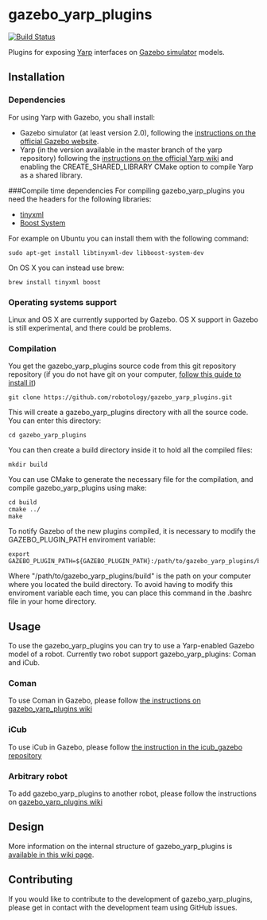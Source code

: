 gazebo_yarp_plugins
===================
[![Build Status](https://travis-ci.org/robotology/gazebo_yarp_plugins.png)](https://travis-ci.org/robotology/gazebo_yarp_plugins)

Plugins for exposing [Yarp](http://yarp.it/) interfaces on [Gazebo simulator](http://gazebosim.org/) models. 

Installation
------------
### Dependencies 
For using Yarp with Gazebo, you shall install:
 * Gazebo simulator (at least version 2.0), following the [instructions on the official Gazebo website](http://gazebosim.org/wiki/Install).
 * Yarp (in the version available in the master branch of the yarp repository) following the [instructions on the official Yarp wiki](http://wiki.icub.org/wiki/Linux:Installation_from_sources#Getting_the_YARP_and_iCub_sources) and enabling the CREATE_SHARED_LIBRARY CMake option to compile Yarp as a shared library.


###Compile time dependencies
For compiling gazebo_yarp_plugins you need the headers for the following libraries:
  * [tinyxml](http://www.grinninglizard.com/tinyxml/)
  * [Boost System](www.boost.org/doc/libs/release/libs/system/)

For example on Ubuntu you can install them with the following command:
```
sudo apt-get install libtinyxml-dev libboost-system-dev
```
On OS X you can instead use brew:
```
brew install tinyxml boost
```



### Operating systems support 
Linux and OS X are currently supported by Gazebo. 
OS X support in Gazebo is still experimental, and there could be problems.

### Compilation 
You get the gazebo_yarp_plugins source code from this git repository repository (if you do not have git on your computer, [follow this guide to install it](http://git-scm.com/downloads))
```
git clone https://github.com/robotology/gazebo_yarp_plugins.git
```
This will create a gazebo_yarp_plugins directory with all the source code.
You can enter this directory:
```
cd gazebo_yarp_plugins
```
You can then create a build directory inside it to hold all the compiled files:
```
mkdir build
```
You can use CMake to generate the necessary file for the compilation, and compile gazebo_yarp_plugins using make:
```
cd build
cmake ../
make
```

To notify Gazebo of the new plugins compiled, it is necessary to modify the GAZEBO_PLUGIN_PATH enviroment variable: 
```
export GAZEBO_PLUGIN_PATH=${GAZEBO_PLUGIN_PATH}:/path/to/gazebo_yarp_plugins/build
```
Where "/path/to/gazebo_yarp_plugins/build" is the path on your computer where you located the build directory.
To avoid having to modify this enviroment variable each time, you can place this command in the .bashrc file in your home directory.

Usage
-----
To use the gazebo_yarp_plugins you can try to use a Yarp-enabled Gazebo model of a robot. Currently two robot support gazebo_yarp_plugins: Coman and iCub.

### Coman
To use Coman in Gazebo, please follow [the instructions on gazebo_yarp_plugins wiki](https://github.com/robotology/gazebo_yarp_plugins/wiki/Using-Coman-model-with-gazebo_yarp_plugins)

### iCub 
To use iCub in Gazebo, please follow [the instruction in the icub_gazebo repository](https://github.com/robotology-playground/icub_gazebo)

### Arbitrary robot
To add gazebo_yarp_plugins to another robot, please follow the instructions on [gazebo_yarp_plugins wiki](https://github.com/robotology/gazebo_yarp_plugins/wiki/Embed-gazebo_yarp_plugins-in-a-SDF-model)


Design
------
More information on the internal structure of gazebo_yarp_plugins is [available in this wiki page](https://github.com/robotology/gazebo_yarp_plugins/wiki/Design).

Contributing
------------
If you would like to contribute to the development of gazebo_yarp_plugins, please get in contact with the development team using GitHub issues. 



